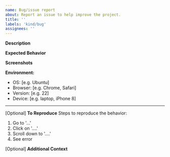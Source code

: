 ```yaml
---
name: Bug/issue report
about: Report an issue to help improve the project.
title: ''
labels: 'kind/bug'
assignees: ''
---
```

**Description**
<!-- A brief description of the issue. -->

**Expected Behavior**
<!-- A brief description of what you expected to happen. -->

**Screenshots**
<!-- Add screenshots, if applicable, to help explain your problem. -->

**Environment:**
 - OS: [e.g. Ubuntu]
 - Browser: [e.g. Chrome, Safari]
 - Version: [e.g. 22]
 - Device: [e.g. laptop, iPhone 8]

---
[Optional] **To Reproduce**
Steps to reproduce the behavior:
1. Go to '...'
2. Click on '....'
3. Scroll down to '....'
4. See error

[Optional] **Additional Context**
<!-- Add any other context about the problem here. -->